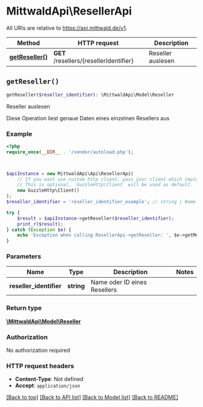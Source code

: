 # MittwaldApi\ResellerApi

All URIs are relative to https://api.mittwald.de/v1.

Method | HTTP request | Description
------------- | ------------- | -------------
[**getReseller()**](ResellerApi.md#getReseller) | **GET** /resellers/{resellerIdentifier} | Reseller auslesen


## `getReseller()`

```php
getReseller($reseller_identifier): \MittwaldApi\Model\Reseller
```

Reseller auslesen

Diese Operation liest genaue Daten eines einzelnen Resellers aus

### Example

```php
<?php
require_once(__DIR__ . '/vendor/autoload.php');



$apiInstance = new MittwaldApi\Api\ResellerApi(
    // If you want use custom http client, pass your client which implements `GuzzleHttp\ClientInterface`.
    // This is optional, `GuzzleHttp\Client` will be used as default.
    new GuzzleHttp\Client()
);
$reseller_identifier = 'reseller_identifier_example'; // string | Name oder ID eines Resellers

try {
    $result = $apiInstance->getReseller($reseller_identifier);
    print_r($result);
} catch (Exception $e) {
    echo 'Exception when calling ResellerApi->getReseller: ', $e->getMessage(), PHP_EOL;
}
```

### Parameters

Name | Type | Description  | Notes
------------- | ------------- | ------------- | -------------
 **reseller_identifier** | **string**| Name oder ID eines Resellers |

### Return type

[**\MittwaldApi\Model\Reseller**](../Model/Reseller.md)

### Authorization

No authorization required

### HTTP request headers

- **Content-Type**: Not defined
- **Accept**: `application/json`

[[Back to top]](#) [[Back to API list]](../../README.md#endpoints)
[[Back to Model list]](../../README.md#models)
[[Back to README]](../../README.md)
